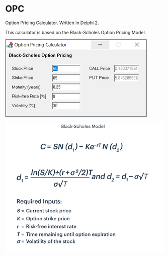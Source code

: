 # OPC
 
Option Pricing Calculator. Written in Delphi 2.

This calculator is based on the Black-Scholes Option Pricing Model. 

![Screenshot](Screenshots/Screenshot.PNG)

![Black-Scholes Option pricing Model](BS.png)